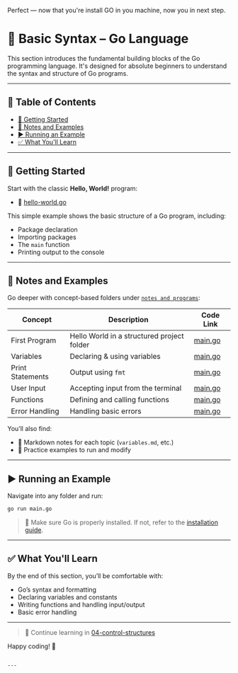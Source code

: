 Perfect — now that you're install GO in you machine, now you in next step.

# 📘 Basic Syntax – Go Language

This section introduces the fundamental building blocks of the Go programming language. It's designed for absolute beginners to understand the syntax and structure of Go programs.

---

## 📑 Table of Contents

- [🚀 Getting Started](#-getting-started)
- [🧠 Notes and Examples](#-notes-and-examples)
- [▶️ Running an Example](#️-running-an-example)
- [✅ What You'll Learn](#-what-youll-learn)

---

## 🚀 Getting Started

Start with the classic **Hello, World!** program:
- 📄 [hello-world.go](./hello-world.go)

This simple example shows the basic structure of a Go program, including:
- Package declaration
- Importing packages
- The `main` function
- Printing output to the console

---


## 🧠 Notes and Examples

Go deeper with concept-based folders under [`notes and programs`](./notes%20and%20programs):

| Concept            | Description                                | Code Link                                |
|--------------------|--------------------------------------------|-------------------------------------------|
| First Program       | Hello World in a structured project folder | [main.go](./notes%20and%20programs/01_first_program/main.go) |
| Variables           | Declaring & using variables                | [main.go](./notes%20and%20programs/02_variables/main.go)     |
| Print Statements    | Output using `fmt`                         | [main.go](./notes%20and%20programs/03_print/main.go)        |
| User Input          | Accepting input from the terminal          | [main.go](./notes%20and%20programs/04_user_input/main.go)   |
| Functions           | Defining and calling functions             | [main.go](./notes%20and%20programs/05_functions/main.go)    |
| Error Handling      | Handling basic errors                      | [main.go](./notes%20and%20programs/06_error_handling/main.go) |

You’ll also find:
- 📄 Markdown notes for each topic (`variables.md`, etc.)
- 🧪 Practice examples to run and modify

---

## ▶️ Running an Example

Navigate into any folder and run:

```bash
go run main.go
```

> 📌 Make sure Go is properly installed. If not, refer to the [installation guide](../../02-installation/README.md).


---

## ✅ What You'll Learn

By the end of this section, you’ll be comfortable with:

* Go’s syntax and formatting
* Declaring variables and constants
* Writing functions and handling input/output
* Basic error handling

---

> 🔗 Continue learning in [04-control-structures](../04-control-structures)

Happy coding! 🎉

```

---


